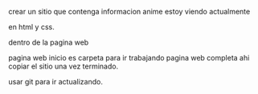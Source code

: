 crear un sitio que contenga informacion anime estoy viendo actualmente


en html y css.

dentro de la pagina web

pagina web inicio es carpeta para ir trabajando
pagina web completa ahi copiar el sitio una vez terminado.

usar git para ir actualizando.
